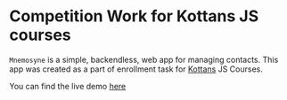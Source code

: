 # Competition Work for Kottans JS courses

`Mnemosyne` is a simple, backendless, web app for managing contacts. This app was created as a part of enrollment task for [Kottans](http://kottans.org/) JS Courses.

You can find the live demo [here](http://sleepwalker.github.io/mnemosyne)
